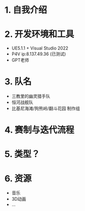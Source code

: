 # 1. 自我介绍

# 2. 开发环境和工具

- UE5.1.1 + Visual Studio 2022
- P4V ip:8.137.49.36 (已测试)
- GPT老师

# 3. 队名

- 三教里的幽灵猎手队
- 恒河战舰队
- 比基尼海滩/狗熊岭/翻斗花园 制作组

# 4. 赛制与迭代流程

# 5. 类型？

# 6. 资源

- 音乐
- 3D动画
- ...